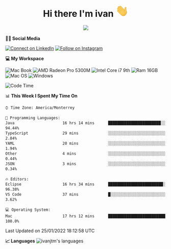 <h1 align="center">Hi there I'm ivan <img src="https://raw.githubusercontent.com/ABSphreak/ABSphreak/master/gifs/Hi.gif" width="40px" /></h1>
<div align="center">
<img src="http://github-readme-streak-stats.herokuapp.com?user=ivanjtm&hide_border=true&background=00000000&border=FFFFFF00&sideNums=A8A8A8&sideLabels=A8A8A8&currStreakNum=FFC93C&dates=A8A8A8)](https://git.io/streak-stats"/>
</div>

**👦🏻 Social Media**

[![Connect on LinkedIn](https://img.shields.io/badge/LinkedIn-%230077B5.svg?&style=flat-square&logo=linkedin&logoColor=white)](https://www.linkedin.com/in/ivanjtm)
[![Follow on Instagram](https://img.shields.io/badge/Instagram-E4405F?style=flat-square&logo=instagram&logoColor=white)](https://www.instagram.com/ivanjtm)

**💻 My Workspace**

![Mac Book](https://img.shields.io/badge/Apple-MacBook_Pro_2019-999999?style=flat-square&logo=apple&logoColor=white)
![AMD Radeon Pro 5300M](https://img.shields.io/badge/AMD-Radeon_Pro_5300M-ED1C24?style=flat-square&logo=amd&logoColor=white)
![Intel Core i7 9th](https://img.shields.io/badge/Intel-Core_i7_9th-0071C5?style=flat-square&logo=intel&logoColor=white)
![Ram 16GB](https://img.shields.io/badge/RAM-16GB-230071C5?style=flat-square&logoColor=white)
![Mac OS](https://img.shields.io/badge/Mac%20OS-000000?style=flat-square&logo=apple&logoColor=white)
![Windows](https://img.shields.io/badge/Windows-0078D6?style=flat-square&logo=windows&logoColor=white)


<!--START_SECTION:waka-->
![Code Time](http://img.shields.io/badge/Code%20Time-569%20hrs%201%20min-blue)

📊 **This Week I Spent My Time On** 

```text
⌚︎ Time Zone: America/Monterrey

💬 Programming Languages: 
Java                     16 hrs 14 mins      ███████████████████████░░   94.44% 
TypeScript               29 mins             ░░░░░░░░░░░░░░░░░░░░░░░░░   2.84% 
YAML                     20 mins             ░░░░░░░░░░░░░░░░░░░░░░░░░   1.94% 
Other                    4 mins              ░░░░░░░░░░░░░░░░░░░░░░░░░   0.44% 
JSON                     3 mins              ░░░░░░░░░░░░░░░░░░░░░░░░░   0.34%

🔥 Editors: 
Eclipse                  16 hrs 34 mins      ████████████████████████░   96.38% 
VS Code                  37 mins             █░░░░░░░░░░░░░░░░░░░░░░░░   3.62%

💻 Operating System: 
Mac                      17 hrs 12 mins      █████████████████████████   100.0%

```


 Last Updated on 25/01/2022 18:12:58 UTC
<!--END_SECTION:waka-->
**📈 Languages**
 ![ivanjtm's languages](https://wakatime.com/share/@ivanjtm/a32f83c6-d0c9-49a4-a5ae-d0440b950377.svg)
